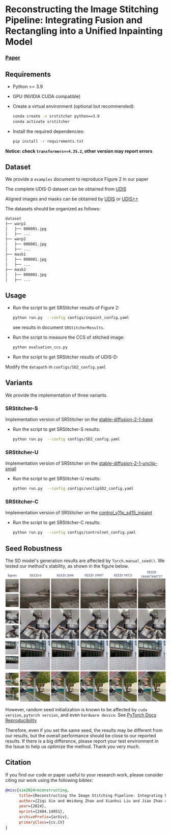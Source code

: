 # Reconstructing the Image Stitching Pipeline: Integrating Fusion and Rectangling into a Unified Inpainting Model

### [Paper](https://arxiv.org/abs/2404.14951)

## Requirements
- Python >= 3.9
- GPU (NVIDIA CUDA compatible)
  
- Create a virtual environment (optional but recommended):

    ```bash
    conda create -n srstitcher python==3.9
    conda activate srstitcher
    ```
    
- Install the required dependencies:

    ```bash
    pip install -r requirements.txt
    ```
  
 **Notice: check `transformers==4.35.2`, other version may report errors**
 
## Dataset
 
 We provide a `examples` document to reproduce Figure 2 in our paper
 
 The complete UDIS-D dataset can be obtained from  [UDIS](https://github.com/nie-lang/UnsupervisedDeepImageStitching) 
  
Aligned images and masks can be obtained by  [UDIS](https://github.com/nie-lang/UnsupervisedDeepImageStitching) or 
[UDIS++](https://github.com/nie-lang/UDIS2) 

The datasets should be organized as follows: 

```
dataset
├── warp1
│   ├── 000001.jpg
│   ├── ...
├── warp2
│   ├── 000001.jpg
│   ├── ...
├── mask1
│   ├── 000001.jpg
│   ├── ...
├── mask2
│   ├── 000001.jpg
│   ├── ...
```

## Usage

- Run the script to get SRStitcher results of Figure 2:

    ```bash
    python run.py  --config configs/inpaint_config.yaml
    ```
  
  see results in document `SRStitcherResults`.
  
- Run the script to measure the CCS of stitched image:

    ```bash
    python evaluation_ccs.py
    ```
   
 - Run the script to get SRStitcher results of UDIS-D:
 
 Modify the `datapath` in `configs/SD2_config.yaml`
   
 ## Variants
 
 We provide the implementation of three variants.
 
 ### SRStitcher-S
 Implementation version of SRStitcher on the [
stable-diffusion-2-1-base](https://huggingface.co/stabilityai/stable-diffusion-2-1-base) 
 
 - Run the script to get SRStitcher-S results:
     ```bash
    python run.py  --config configs/SD2_config.yaml
    ```

 ### SRStitcher-U
 Implementation version of SRStitcher on the [
stable-diffusion-2-1-unclip-small ](https://huggingface.co/stabilityai/stable-diffusion-2-1-unclip-small) 

 - Run the script to get SRStitcher-U results:
     ```bash
    python run.py  --config configs/unclipSD2_config.yaml
    ```
   
 ### SRStitcher-C
 Implementation version of SRStitcher on the [
control_v11p_sd15_inpaint ](https://huggingface.co/lllyasviel/control_v11p_sd15_inpaint) 

 - Run the script to get SRStitcher-C results:
     ```bash
    python run.py  --config configs/controlnet_config.yaml
    ```

##  Seed Robustness 
The SD model's generation results are affected by `Torch.manual_seed()`. We tested our method's stability, as shown in the figure below.
<img src="examples.png" width="800px"/>  

However, random seed initialization is known to be affected by `cuda version`, `pytorch version`, and even `hardware device`. See [PyTorch Docs Reproducibility](https://pytorch.org/docs/stable/notes/randomness.html) 

Therefore, even if you set the same seed, the results may be different from our results, but the overall performance should be close to our reported results. If there is a big difference, please report your test environment in the Issue to help us optimize the method. Thank you very much.

## Citation
If you find our code or paper useful to your research work, please consider citing our work using the following bibtex:

```bibtex
@misc{xie2024reconstructing,
      title={Reconstructing the Image Stitching Pipeline: Integrating Fusion and Rectangling into a Unified Inpainting Model}, 
      author={Ziqi Xie and Weidong Zhao and Xianhui Liu and Jian Zhao and Ning Jia},
      year={2024},
      eprint={2404.14951},
      archivePrefix={arXiv},
      primaryClass={cs.CV}
}
```
